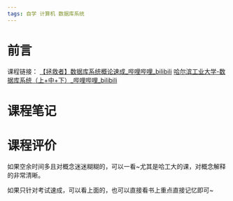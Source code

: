 ```yaml
---
tags: 自学 计算机 数据库系统
---
```

# 前言
 
课程链接：
[【拯救者】数据库系统概论速成_哔哩哔哩_bilibili](https://www.bilibili.com/video/BV1jf4y147jz?spm_id_from=333.999.0.0)
[哈尔滨工业大学-数据库系统（上+中+下）_哔哩哔哩_bilibili](https://www.bilibili.com/video/BV1PJ411F78b?spm_id_from=333.999.0.0)

# 课程笔记


# 课程评价

如果空余时间多且对概念迷迷糊糊的，可以一看~尤其是哈工大的课，对概念解释的非常清晰。

如果只针对考试速成，可以看上面的，也可以直接看书上重点直接记忆即可~